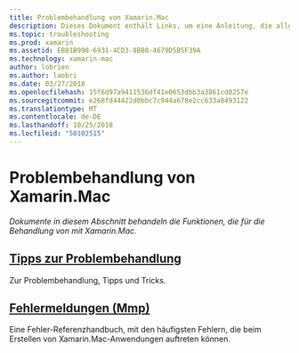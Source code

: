 ```yaml
---
title: Problembehandlung von Xamarin.Mac
description: Dieses Dokument enthält Links, um eine Anleitung, die allgemeine Problembehandlung für die Xamarin.Mac-Entwicklung zu beschreiben und einem anderen Handbuch beschrieben, die von Mmp, das Tool, mit der Assemblys in einer Mac-Anwendung verpackt generierten Fehler enthält.
ms.topic: troubleshooting
ms.prod: xamarin
ms.assetid: EB81B998-6931-4CD3-8BB0-4679D5B5F39A
ms.technology: xamarin-mac
author: lobrien
ms.author: laobri
ms.date: 03/27/2018
ms.openlocfilehash: 15f6d97a9411536df41e0653dbb3a3861cd0257e
ms.sourcegitcommit: e268fd44422d0bbc7c944a678e2cc633a0493122
ms.translationtype: MT
ms.contentlocale: de-DE
ms.lasthandoff: 10/25/2018
ms.locfileid: "50102515"
---
```

# <a name="xamarinmac-troubleshooting"></a>Problembehandlung von Xamarin.Mac 

_Dokumente in diesem Abschnitt behandeln die Funktionen, die für die Behandlung von mit Xamarin.Mac._

##  <a name="troubleshooting-tipsmactroubleshootingtroubleshootingmd"></a>[Tipps zur Problembehandlung](~/mac/troubleshooting/troubleshooting.md)

Zur Problembehandlung, Tipps und Tricks.

##  <a name="errors-messages-mmpmactroubleshootingmmp-errorsmd"></a>[Fehlermeldungen (Mmp)](~/mac/troubleshooting/mmp-errors.md)

Eine Fehler-Referenzhandbuch, mit den häufigsten Fehlern, die beim Erstellen von Xamarin.Mac-Anwendungen auftreten können.


